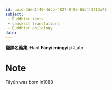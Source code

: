 ```yaml
---
id: uuid-3ded1f40-4dcb-4827-8f86-65d4f3f13a78
subject: 
 - Buddhist texts
 - sanskrit translations
 - Buddhist philology
date: 
---
```


**翻譯名義集** :Hant
**Fānyì míngyì jí** :Latn
# Note
Fǎyún was born in1088